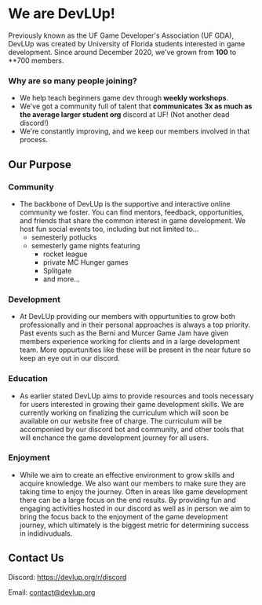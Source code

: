 # We are DevLUp!

Previously known as the UF Game Developer's Association (UF GDA), DevLUp was created by University of Florida students interested in game development. Since around December 2020, we've grown from **100** to **700 members.

### Why are so many people joining?
* We help teach beginners game dev through **weekly workshops**.
* We've got a community full of talent that **communicates 3x as much as the average larger student org** discord at UF! (Not another dead discord!)
* We're constantly improving, and we keep our members involved in that process.

## Our Purpose

### Community

* The backbone of DevLUp is the supportive and interactive online community we foster. You can find mentors, feedback, opportunities, and friends that share the common interest in game development. We host fun social events too, including but not limited to...
  * semesterly potlucks
  * semesterly game nights featuring
    * rocket league
    * private MC Hunger games
    * Splitgate
    * and more... 

### Development

* At DevLUp providing our members with oppurtunities to grow both professionally and in their personal approaches is always a top priority. Past events such as the Berni and Murcer Game Jam have given members experience working for clients and in a large development team. More oppurtunities like these will be present in the near future so keep an eye out in our discord.

### Education

* As earlier stated DevLUp aims to provide resources and tools necessary for users interested in growing their game development skills. We are currently working on finalizing the curriculum which will soon be available on our website free of charge. The curriculum will be accomponied by our discord bot and community, and other tools that will enchance the game development journey for all users.

### Enjoyment

* While we aim to create an effective environment to grow skills and acquire knowledge. We also want our members to make sure they are taking time to enjoy the journey. Often in areas like game development there can be a large focus on the end results. By providing fun and engaging activities hosted in our discord as well as in person we aim to bring the focus back to the enjoyment of the game development journey, which ultimately is the biggest metric for determining success in indidivuduals.

[//]: ## (Behind The Scenes, information on the org's story as well as just putting the credits section here.)

## Contact Us

Discord: https://devlup.org/r/discord

Email: contact@devlup.org
